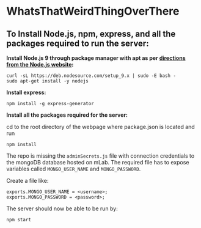 # WhatsThatWeirdThingOverThere

## To Install Node.js, npm, express, and all the packages required to run the server:

__Install Node.js 9 through package manager with apt as per [directions from the Node.js website](https://nodejs.org/en/download/package-manager/):__
```
curl -sL https://deb.nodesource.com/setup_9.x | sudo -E bash -
sudo apt-get install -y nodejs
```

__Install express:__ 
```
npm install -g express-generator
```

__Install all the packages required for the server:__

cd to the root directory of the webpage where package.json is located and run
```
npm install
```

The repo is missing the `adminSecrets.js` file with connection credentials to the mongoDB database hosted on mLab. The required file has to expose variables called `MONGO_USER_NAME` and `MONGO_PASSWORD`. 

Create a file like:
```
exports.MONGO_USER_NAME = <username>;
exports.MONGO_PASSWORD = <password>;
```

The server should now be able to be run by:
```
npm start
```
